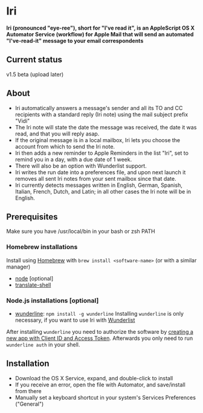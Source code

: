 # Iri
**Iri (pronounced "eye-ree"), short for "I've read it", is an AppleScript OS X Automator Service (workflow) for Apple Mail that will send an automated "I've-read-it" message to your email correspondents**

## Current status
v1.5 beta (upload later)

## About
* Iri automatically answers a message's sender and all its TO and CC recipients with a standard reply (Iri note) using the mail subject prefix "Vidi"
* The Iri note will state the date the message was received, the date it was read, and that you will reply asap.
* If the original message is in a local mailbox, Iri lets you choose the account from which to send the Iri note.
* Iri then adds a new reminder to Apple Reminders in the list "Iri", set to remind you in a day, with a due date of 1 week.
* There will also be an option with Wunderlist support.
* Iri writes the run date into a preferences file, and upon next launch it removes all sent Iri notes from your sent mailbox since that date.
* Iri currently detects messages written in English, German, Spanish, Italian, French, Dutch, and Latin; in all other cases the Iri note will be in English.

## Prerequisites
Make sure you have /usr/local/bin in your bash or zsh PATH

### Homebrew installations
Install using [Homebrew](http://brew.sh) with `brew install <software-name>` (or with a similar manager) 
* [node](https://nodejs.org) [optional]
* [translate-shell](https://github.com/soimort/translate-shell)

### Node.js installations [optional]
* [wunderline](https://github.com/wayneashleyberry/wunderline): `npm install -g wunderline`
Installing `wunderline` is only necessary, if you want to use Iri with [Wunderlist](https://www.wunderlist.com)

After installing `wunderline` you need to authorize the software by [creating a new app with Client ID and Access Token](https://developer.wunderlist.com/apps/new). Afterwards you only need to run `wunderline auth` in your shell.

## Installation
* Download the OS X Service, expand, and double-click to install
* If you receive an error, open the file with Automator, and save/install from there
* Manually set a keyboard shortcut in your system's Services Preferences ("General")